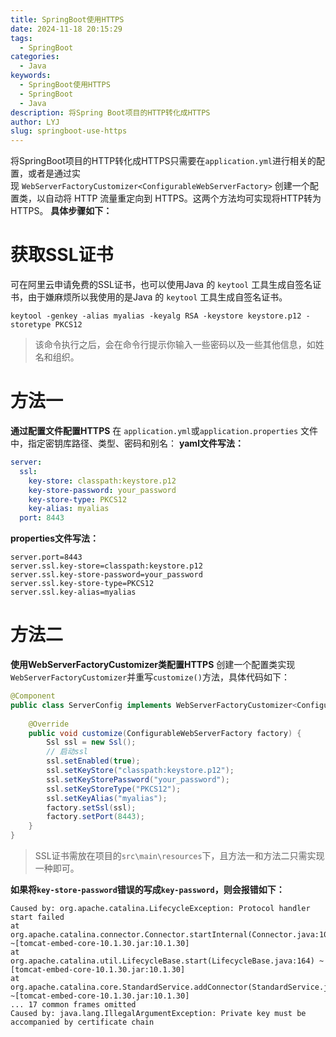 ```yaml
---
title: SpringBoot使用HTTPS
date: 2024-11-18 20:15:29
tags:
  - SpringBoot
categories:
  - Java
keywords:
  - SpringBoot使用HTTPS
  - SpringBoot
  - Java
description: 将Spring Boot项目的HTTP转化成HTTPS
author: LYJ
slug: springboot-use-https
---
```

将SpringBoot项目的HTTP转化成HTTPS只需要在`application.yml`进行相关的配置，或者是通过实现 `WebServerFactoryCustomizer<ConfigurableWebServerFactory>` 创建一个配置类，以自动将 HTTP 流量重定向到 HTTPS。这两个方法均可实现将HTTP转为HTTPS。
**具体步骤如下：**
# 获取SSL证书
可在阿里云申请免费的SSL证书，也可以使用Java 的 `keytool` 工具生成自签名证书，由于嫌麻烦所以我使用的是Java 的 `keytool` 工具生成自签名证书。
```shell
keytool -genkey -alias myalias -keyalg RSA -keystore keystore.p12 -storetype PKCS12
```
> 该命令执行之后，会在命令行提示你输入一些密码以及一些其他信息，如姓名和组织。

# 方法一
**通过配置文件配置HTTPS**
在 `application.yml`或`application.properties` 文件中，指定密钥库路径、类型、密码和别名：
**yaml文件写法：**
```yaml
server:
  ssl:
    key-store: classpath:keystore.p12
    key-store-password: your_password
    key-store-type: PKCS12
    key-alias: myalias
  port: 8443
```
**properties文件写法：**
```properties
server.port=8443
server.ssl.key-store=classpath:keystore.p12
server.ssl.key-store-password=your_password
server.ssl.key-store-type=PKCS12
server.ssl.key-alias=myalias
```
# 方法二
**使用WebServerFactoryCustomizer类配置HTTPS**
创建一个配置类实现`WebServerFactoryCustomizer`并重写`customize()`方法，具体代码如下：
```java
@Component  
public class ServerConfig implements WebServerFactoryCustomizer<ConfigurableWebServerFactory> {  
  
    @Override  
    public void customize(ConfigurableWebServerFactory factory) {  
        Ssl ssl = new Ssl();  
        // 启动ssl  
        ssl.setEnabled(true);  
        ssl.setKeyStore("classpath:keystore.p12");  
        ssl.setKeyStorePassword("your_password");  
        ssl.setKeyStoreType("PKCS12");  
        ssl.setKeyAlias("myalias");  
        factory.setSsl(ssl);  
        factory.setPort(8443);  
    }  
}
```

>SSL证书需放在项目的`src\main\resources`下，且方法一和方法二只需实现一种即可。

**如果将`key-store-password`错误的写成`key-password`，则会报错如下：**
```text
Caused by: org.apache.catalina.LifecycleException: Protocol handler start failed  
at org.apache.catalina.connector.Connector.startInternal(Connector.java:1061) ~[tomcat-embed-core-10.1.30.jar:10.1.30]  
at org.apache.catalina.util.LifecycleBase.start(LifecycleBase.java:164) ~[tomcat-embed-core-10.1.30.jar:10.1.30]  
at org.apache.catalina.core.StandardService.addConnector(StandardService.java:219) ~[tomcat-embed-core-10.1.30.jar:10.1.30]  
... 17 common frames omitted  
Caused by: java.lang.IllegalArgumentException: Private key must be accompanied by certificate chain  
```
